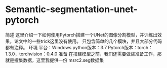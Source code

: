 # Semantic-segmentation-unet-pytorch
简述 这里介绍一下如何使用Pytorch搭建一个UNet的图像分割模型，并训练出效果，论文中的一些trick这里没有使用。  只包含简单的几个模块，并且大部分代码都有注释。  环境 平台：Windows  python版本：3.7  Pytorch版本：torch：1.3.0，torchvision：0.4.0  准备 在搭建模型之前，我们还需要做些准备工作，那就是搜集数据，这里我提供一份 msrc2.seg数据集
